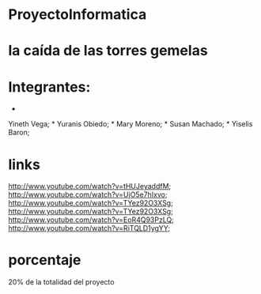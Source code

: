 ProyectoInformatica
===================


la caída de las torres gemelas
==============================


Integrantes:
============
*
Yineth Vega;
*
Yuranis Obiedo;
*
Mary Moreno;
*
Susan Machado;
*
Yiselis Baron;



links
=====

http://www.youtube.com/watch?v=tHUJeyaddfM;  
http://www.youtube.com/watch?v=UjO5e7hIxvo;   
http://www.youtube.com/watch?v=TYez92O3XSg;  
http://www.youtube.com/watch?v=TYez92O3XSg;  
http://www.youtube.com/watch?v=EoR4Q93PzLQ;  
http://www.youtube.com/watch?v=RiTQLD1ygYY;  


porcentaje
==========

20% de la totalidad del proyecto
